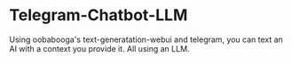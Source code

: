 # Telegram-Chatbot-LLM
Using oobabooga's text-generatation-webui and telegram, you can text an AI with a context you provide it. All using an LLM.
